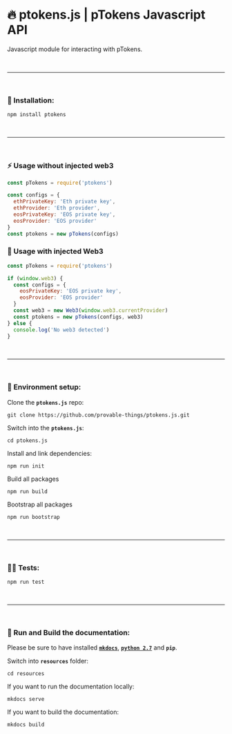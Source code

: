 # :fire: ptokens.js | pTokens Javascript API

Javascript module for interacting with pTokens.

&nbsp;

***

&nbsp;

### :rocket: Installation:

```
npm install ptokens
```

&nbsp;

***

&nbsp;

### :zap: Usage without injected web3

```js
const pTokens = require('ptokens')

const configs = {
  ethPrivateKey: 'Eth private key',
  ethProvider: 'Eth provider',
  eosPrivateKey: 'EOS private key',
  eosProvider: 'EOS provider'
}
const ptokens = new pTokens(configs)
```

### :syringe: Usage with injected Web3

```js
const pTokens = require('ptokens')

if (window.web3) {
  const configs = {
    eosPrivateKey: 'EOS private key',
    eosProvider: 'EOS provider'
  }
  const web3 = new Web3(window.web3.currentProvider)
  const ptokens = new pTokens(configs, web3)
} else {
  console.log('No web3 detected')
}
```

&nbsp;

***

&nbsp;

### :house_with_garden: Environment setup:

Clone the __`ptokens.js`__ repo:

```
git clone https://github.com/provable-things/ptokens.js.git
```

Switch into the __`ptokens.js`__:

```
cd ptokens.js
```

Install and link dependencies:

```
npm run init
```

Build all packages

```
npm run build
```

Bootstrap all packages

```
npm run bootstrap
```

&nbsp;

***

&nbsp;

### :guardsman: Tests:

```
npm run test
```

&nbsp;

***

&nbsp;

### :page_with_curl: Run and Build the documentation:

Please be sure to have installed [__`mkdocs`__](https://www.mkdocs.org/), [__`python 2.7`__](https://www.python.org/) and __`pip`__.

Switch into __`resources`__ folder:

```
cd resources
```

If you want to run the documentation locally:

```
mkdocs serve
```

If you want to build the documentation:

```
mkdocs build
```